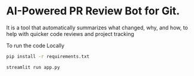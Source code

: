 # AI-Powered PR Review Bot for Git.

It is a tool that automatically summarizes what changed, why, and how, to help with quicker code reviews and project tracking

To run the code Locally
```bash
pip install -r requirements.txt

streamlit run app.py
